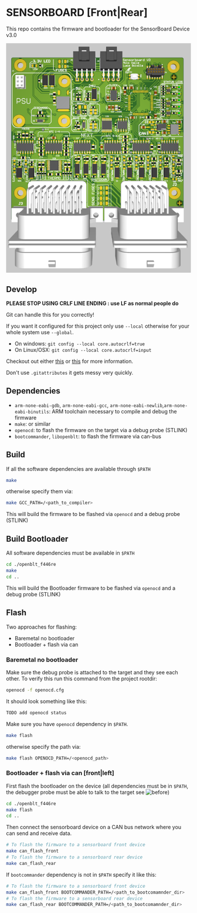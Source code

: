 # SENSORBOARD [Front|Rear]
This repo contains the firmware and bootloader for the SensorBoard Device v3.0

![sensorboard_image](./Doc/sensorboard_v3.png)

## Develop
**PLEASE STOP USING CRLF LINE ENDING : use LF as normal people do**

Git can handle this for you correctly!

If you want it configured for this project only use `--local` otherwise for your whole system use `--global`.

- On windows: `git config --local core.autocrlf=true`
- On Linux/OSX: `git config --local core.autocrlf=input`

Checkout out either [this](https://www.git-scm.com/book/en/v2/Customizing-Git-Git-Configuration#_formatting_and_whitespace) or [this](https://stackoverflow.com/a/46347609/9167660) for more information.

Don't use `.gitattributes` it gets messy very quickly.

## Dependencies
- `arm-none-eabi-gdb`, `arm-none-eabi-gcc`, `arm-none-eabi-newlib`,`arm-none-eabi-binutils`: ARM toolchain necessary to compile and debug the firmware
- `make`: or similar
- `openocd`: to flash the firmware on the target via a debug probe (STLINK)
- `bootcommander`, `libopenblt`: to flash the firmware via can-bus

## Build
If all the software dependencies are available through `$PATH`
```bash
make
```
otherwise specify them via:
```bash
make GCC_PATH=/<path_to_compiler>
```
This will build the firmware to be flashed via `openocd` and a debug probe (STLINK)
## Build Bootloader
All software dependencies must be available in `$PATH`
```bash
cd ./openblt_f446re
make
cd ..
```
This will build the Bootloader firmware to be flashed via `openocd` and a debug probe (STLINK)

## Flash 
Two approaches for flashing:
- Baremetal no bootloader
- Bootloader + flash via can
### Baremetal no bootloader
Make sure the debug probe is attached to the target and they see each other. 
To verify this run this command from the project rootdir:
```bash
openocd -f openocd.cfg
```
It should look something like this:
```bash
TODO add openocd status
```

Make sure you have `openocd` dependency in `$PATH`.
```bash
make flash
```
otherwise specify the path via:
```bash
make flash OPENOCD_PATH=/<openocd_path>
```
### Bootloader + flash via can [front|left]
First flash the bootloader on the device (all dependencies must be in `$PATH`, the debugger probe must be able to talk to the target see ![before](##flash))
```bash
cd ./openblt_f446re
make flash
cd ..
```
Then connect the sensorboard device on a CAN bus network where you can send and receive data.
```bash
# To flash the firmware to a sensorboard front device
make can_flash_front 
# To flash the firmware to a sensorboard rear device
make can_flash_rear 
```
If `bootcommander` dependency is not in `$PATH` specify it like this:
```bash
# To flash the firmware to a sensorboard front device
make can_flash_front BOOTCOMMANDER_PATH=/<path_to_bootcomamnder_dir>
# To flash the firmware to a sensorboard rear device
make can_flash_rear BOOTCOMMANDER_PATH=/<path_to_bootcomamnder_dir>
```
